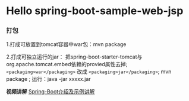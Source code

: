 # Hello spring-boot-sample-web-jsp

### 打包 
1.打成可放置到tomcat容器中war包：mvn package

2.打成可独立运行的jar：
 把spring-boot-starter-tomcat与org.apache.tomcat.embed依赖的provied属性去掉;
 `<packaging>war</packaging>` 改成 `<packaging>jar</packaging>`;
 mvn package ;
 运行：java -jar xxxxx.jar
 
 **视频讲解**
 [Spring-Boot介绍及示例讲解](http://www.tudou.com/programs/view/i7mhoXilIAk/)
 
